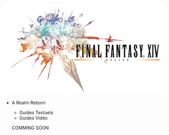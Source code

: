 ![ARR Logo](img/ARR_Logo.png)

* A Realm Reborn

    * Guides Textuels
    * Guides Vidéo
    
    COMMING SOON
